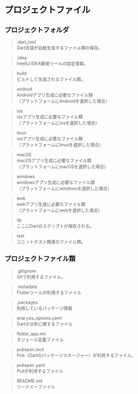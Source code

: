 # プロジェクトファイル

## プロジェクトフォルダ

>.dart_tool  
Dart言語が自動生成するファイル類の保存。

>.idea  
IntelliJ IDEA開発ツールの設定情報。

>build  
ビルドして生成されるファイル類。

>android  
Androidアプリ生成に必要なファイル類  
（プラットフォームにAndroidを選択した場合）

>ios  
iosアプリ生成に必要なファイル類  
（プラットフォームにiosを選択した場合）

>linux  
iosアプリ生成に必要なファイル類  
（プラットフォームにlinuxを選択した場合）

>macOS  
macOSアプリ生成に必要なファイル類  
（プラットフォームにmacOSを選択した場合）

>windows  
windowsアプリ生成に必要なファイル類  
（プラットフォームにwindowsを選択した場合）

>web  
webアプリ生成に必要なファイル類  
（プラットフォームにwebを選択した場合）

>lib  
ここにDartのスクリプトが保存される。

>test  
ユニットテスト関連のファイル類。

## プロジェクトファイル類

>.gitignore  
Gitで利用するファイル。

>.metadata  
Flutterツールが利用するファイル

>.packages  
利用しているパッケージ情報

>anarysis_options.yaml  
Dartの分析に関するファイル

>flutter_app.iml  
モジュール定義ファイル

>pubspec.lock  
Pub（Dartのパッケージマネージャー）が利用するファイル。

>pubspec.yaml  
Pubが利用するファイル

>README.md   
リードミーファイル